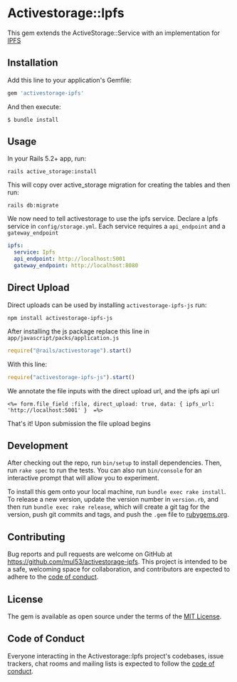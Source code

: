 # Activestorage::Ipfs

This gem extends the ActiveStorage::Service with an implementation for
[IPFS](https://ipfs.io)

## Installation

Add this line to your application's Gemfile:

```ruby
gem 'activestorage-ipfs'
```

And then execute:

    $ bundle install

## Usage

In your Rails 5.2+ app, run:

```
rails active_storage:install
```

This will copy over active_storage migration for creating the tables and then run:

```
rails db:migrate
```
We now need to tell activestorage to use the ipfs service. Declare a Ipfs service in `config/storage.yml`. Each service requires a `api_endpoint` and a `gateway_endpoint`

```yml
ipfs:
  service: Ipfs
  api_endpoint: http://localhost:5001
  gateway_endpoint: http://localhost:8080
```

## Direct Upload

Direct uploads can be used by installing `activestorage-ipfs-js` run:

```
npm install activestorage-ipfs-js
```

After installing the js package replace this line in `app/javascript/packs/application.js`

```js
require("@rails/activestorage").start()
```

With this line:

```js
require("activestorage-ipfs-js").start()
```

We annotate the file inputs with the direct upload url, and the ipfs api url

```
<%= form.file_field :file, direct_upload: true, data: { ipfs_url: 'http://localhost:5001' }  =%>
```

That's it! Upon submission the file upload begins

## Development

After checking out the repo, run `bin/setup` to install dependencies. Then, run `rake spec` to run the tests. You can also run `bin/console` for an interactive prompt that will allow you to experiment.

To install this gem onto your local machine, run `bundle exec rake install`. To release a new version, update the version number in `version.rb`, and then run `bundle exec rake release`, which will create a git tag for the version, push git commits and tags, and push the `.gem` file to [rubygems.org](https://rubygems.org).

## Contributing

Bug reports and pull requests are welcome on GitHub at https://github.com/mul53/activestorage-ipfs. This project is intended to be a safe, welcoming space for collaboration, and contributors are expected to adhere to the [code of conduct](https://github.com/[USERNAME]/activestorage-ipfs/blob/master/CODE_OF_CONDUCT.md).


## License

The gem is available as open source under the terms of the [MIT License](https://opensource.org/licenses/MIT).

## Code of Conduct

Everyone interacting in the Activestorage::Ipfs project's codebases, issue trackers, chat rooms and mailing lists is expected to follow the [code of conduct](https://github.com/[USERNAME]/activestorage-ipfs/blob/master/CODE_OF_CONDUCT.md).
